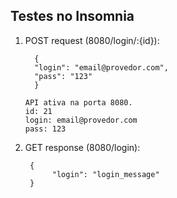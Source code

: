## Testes no Insomnia

1. POST request (8080/login/:{id}):
   ```
     {
     "login": "email@provedor.com",
     "pass": "123"
     }
   ```
   ```
   API ativa na porta 8080.
   id: 21
   login: email@provedor.com
   pass: 123
   ```
2. GET response (8080/login):
   ```
    {
	     "login": "login_message"
    }
   ```